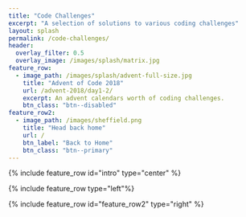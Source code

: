 ```yaml
---
title: "Code Challenges"
excerpt: "A selection of solutions to various coding challenges"
layout: splash
permalink: /code-challenges/
header: 
  overlay_filter: 0.5
  overlay_image: /images/splash/matrix.jpg
feature_row:
  - image_path: /images/splash/advent-full-size.jpg
    title: "Advent of Code 2018"
    url: /advent-2018/day1-2/
    excerpt: An advent calendars worth of coding challenges.
    btn_class: "btn--disabled"
feature_row2:
  - image_path: /images/sheffield.png
    title: "Head back home"
    url: /
    btn_label: "Back to Home"
    btn_class: "btn--primary"
---
```


{% include feature_row id="intro" type="center" %}

{% include feature_row  type="left"%}

{% include feature_row id="feature_row2" type="right" %}
